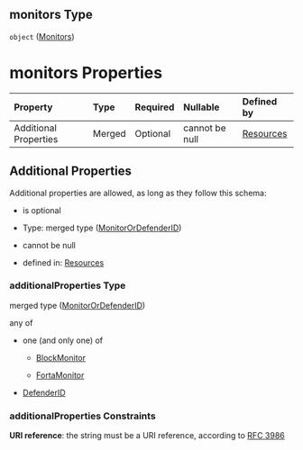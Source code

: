## monitors Type

`object` ([Monitors](resources-properties-monitors.md))

# monitors Properties

| Property              | Type   | Required | Nullable       | Defined by                                                                                                                    |
| :-------------------- | :----- | :------- | :------------- | :---------------------------------------------------------------------------------------------------------------------------- |
| Additional Properties | Merged | Optional | cannot be null | [Resources](definitions-definitions-monitorordefenderid.md "resources.schema.json#/properties/monitors/additionalProperties") |

## Additional Properties

Additional properties are allowed, as long as they follow this schema:



*   is optional

*   Type: merged type ([MonitorOrDefenderID](definitions-definitions-monitorordefenderid.md))

*   cannot be null

*   defined in: [Resources](definitions-definitions-monitorordefenderid.md "resources.schema.json#/properties/monitors/additionalProperties")

### additionalProperties Type

merged type ([MonitorOrDefenderID](definitions-definitions-monitorordefenderid.md))

any of

*   one (and only one) of

    *   [BlockMonitor](definitions-definitions-blockmonitor.md "check type definition")

    *   [FortaMonitor](definitions-definitions-fortamonitor.md "check type definition")

*   [DefenderID](definitions-definitions-defenderid.md "check type definition")

### additionalProperties Constraints

**URI reference**: the string must be a URI reference, according to [RFC 3986](https://tools.ietf.org/html/rfc3986 "check the specification")
